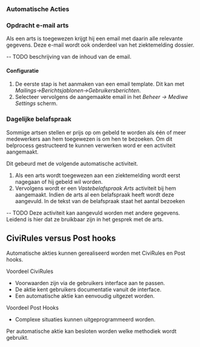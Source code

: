 ### Automatische Acties

### Opdracht e-mail arts

Als een arts is toegewezen krijgt hij een email met daarin alle relevante gegevens. Deze e-mail wordt ook onderdeel van het ziektemelding dossier.

-- TODO beschrijving van de inhoud van de email.

#### Configuratie
1. De eerste stap is het aanmaken van een email template. Dit kan met _Mailings->Berichtsjablonen->Gebruikersberichten_.
2. Selecteer vervolgens de aangemaakte email in het _Beheer -> Mediwe Settings_ scherm. 

### Dagelijke belafspraak

Sommige artsen stellen er prijs op om gebeld te worden als één of meer medewerkers aan hem toegewezen is om hen te bezoeken. Om dit belprocess gestructeerd te kunnen verwerken word er een activiteit aangemaakt. 

Dit gebeurd met de volgende automatische activiteit.

1. Als een arts wordt toegewezen aan een ziektemelding wordt eerst nagegaan of hij gebeld wil worden.
1. Vervolgens wordt er een _Vastebelafspraak Arts_ activiteit bij hem aangemaakt. Indien de arts al een belafspraak heeft wordt deze aangevuld. In de tekst van de belafspraak staat het aantal bezoeken

-- TODO Deze activiteit kan aangevuld worden met andere gegevens. Leidend is hier dat ze bruikbaar zijn in het gesprek met de arts.

## CiviRules versus Post hooks

Automatische akties kunnen gerealiseerd worden met CiviRules en Post hooks.

Voordeel CiviRules

* Voorwaarden zijn via de gebruikers interface aan te passen.
* De aktie kent gebruikers documentatie vanuit de interface.
* Een automatische aktie kan eenvoudig uitgezet worden.

Voordeel Post Hooks

* Complexe situaties kunnen uitgeprogrammeerd worden.

Per automatische aktie kan besloten worden welke methodiek wordt gebruikt.